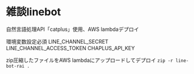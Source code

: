 # 雑談linebot

自然言語処理API「catplus」使用、AWS lambdaデプロイ


環境変数設定必須
LINE_CHANNEL_SECRET
LINE_CHANNEL_ACCESS_TOKEN
CHAPLUS_API_KEY


zip圧縮したファイルをAWS lambdaにアップロードしてデプロイ
`zip -r line-bot-rai .`